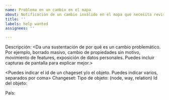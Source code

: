 ```yaml
---
name: Problema en un cambio en el mapa
about: Notificación de un cambio inválido en el mapa que necesita revisión, y validar su eventual reversión.
title: ''
labels: help wanted
assignees: ''

---
```


Descripción:
<Da una sustentación de por qué es un cambio problemático. Por ejemplo, borrado masivo, cambio de propiedades sin motivo, movimiento de features, exposición de datos personales. Puedes incluir capturas de pantalla para explicar mejor.>

<Puedes indicar el id de un chageset y/o el objeto. Puedes indicar varios, separados por coma>
Changeset:
Tipo de objeto: (node, way, relation)
Id del objeto:

País:
